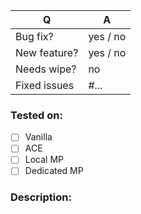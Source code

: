 | Q            | A                                                                   |
| ------------ | ------------------------------------------------------------------- |
| Bug fix?     | yes / no                                                            |
| New feature? | yes / no <!-- don't forget to update CHANGELOG.md file -->          |
| Needs wipe?  | no <!-- set to yes if save needs to be wiped to use new feature --> |
| Fixed issues | #... <!-- #-prefixed issue number(s), if any -->                    |

### Tested on:
- [ ] Vanilla
- [ ] ACE
- [ ] Local MP
- [ ] Dedicated MP

<!-- Add strikethrough if N\A, for eg. stringtable updates

- [ ] ~~Not applicable~~
-->

### Description:

<!--
Write short description about this pull request
    by replacing this comment block
-->
